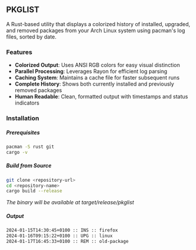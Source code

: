 ## PKGLIST

A Rust-based utility that displays a colorized history of installed, upgraded, and removed packages from your Arch Linux system using pacman's log files, sorted by date.

### Features

- **Colorized Output**: Uses ANSI RGB colors for easy visual distinction
- **Parallel Processing**: Leverages Rayon for efficient log parsing
- **Caching System**: Maintains a cache file for faster subsequent runs
- **Complete History**: Shows both currently installed and previously removed packages
- **Human Readable**: Clean, formatted output with timestamps and status indicators

### Installation

##### Prerequisites

```bash
pacman -S rust git
cargo -v
```

##### Build from Source

```bash
git clone <repository-url>
cd <repository-name>
cargo build --release
```

<i>The binary will be available at target/release/pkglist</i>

##### Output

```bash
2024-01-15T14:30:45+0100 :: INS :: firefox
2024-01-16T09:15:22+0100 :: UPG :: linux
2024-01-17T16:45:33+0100 :: REM :: old-package
```
